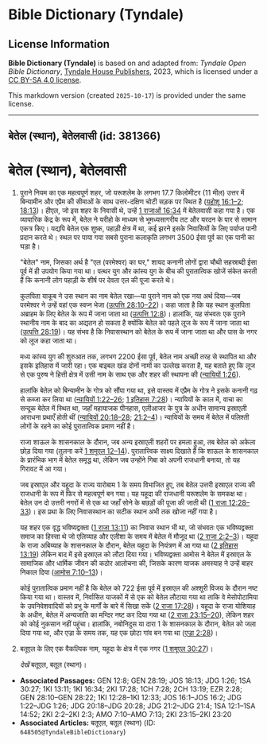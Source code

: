 # Bible Dictionary (Tyndale)

## License Information

**Bible Dictionary (Tyndale)** is based on and adapted from: _Tyndale Open Bible Dictionary_, [Tyndale House Publishers](https://tyndaleopenresources.com/), 2023, which is licensed under a [CC BY-SA 4.0 license](https://creativecommons.org/licenses/by-sa/4.0/legalcode.en).

This markdown version (created `2025-10-17`) is provided under the same license.



--------------------------------

## बेतेल (स्थान), बेतेलवासी (id: 381366)

बेतेल (स्थान), बेतेलवासी
========================

1. पुराने नियम का एक महत्वपूर्ण शहर, जो यरूशलेम के लगभग 17\.7 किलोमीटर (11 मील) उत्तर में बिन्यामीन और एप्रैम की सीमाओं के साथ उत्तर\-दक्षिण चोटी सड़क पर स्थित है ([यहोशू 16:1–2](https://ref.ly/Josh16:1-Josh16:2); [18:13](https://ref.ly/Josh18:13))। हीएल, जो इस शहर के निवासी थे, उन्हें [1 राजाओं 16:34](https://ref.ly/1Kgs16:34) में बेतेलवासी कहा गया है। एक व्यापारिक केंद्र के रूप में, बेतेल ने यरीहो के माध्यम से भूमध्यसागरीय तट और यरदन के पार से सामान एकत्र किए। यद्यपि बेतेल एक शुष्क, पहाड़ी क्षेत्र में था, कई झरने इसके निवासियों के लिए पर्याप्त पानी प्रदान करते थे। स्थल पर पाया गया सबसे पुराना कलाकृति लगभग 3500 ईसा पूर्व का एक पानी का घड़ा है।

    "बेतेल" नाम, जिसका अर्थ है "एल (परमेश्वर) का घर," शायद कनानी लोगों द्वारा चौथी सहस्राब्दी ईसा पूर्व में ही उपयोग किया गया था। पत्थर युग और कांस्य युग के बीच की पुरातात्विक खोजें संकेत करती हैं कि कनानी लोग पहाड़ी के शीर्ष पर देवता एल की पूजा करते थे।

    कुलपिता याकूब ने उस स्थान का नाम बेतेल रखा—या पुराने नाम को एक नया अर्थ दिया—जब परमेश्वर ने उन्हें वहां एक स्वप्न भेजा ([उत्पत्ति 28:10–22](https://ref.ly/Gen28:10-Gen28:22))। कहा जाता है कि यह स्थान कुलपिता अब्राहम के लिए बेतेल के रूप में जाना जाता था ([उत्पत्ति 12:8](https://ref.ly/Gen12:8))। हालांकि, यह संभवतः एक पुराने स्थानीय नाम के बाद का अद्यतन हो सकता है क्योंकि बेतेल को पहले लूज के रूप में जाना जाता था ([उत्पत्ति 28:19](https://ref.ly/Gen28:19))। यह संभव है कि निवासस्थान को बेतेल के रूप में जाना जाता था और पास के नगर को लूज कहा जाता था।

    मध्य कांस्य युग की शुरुआत तक, लगभग 2200 ईसा पूर्व, बेतेल नाम अच्छी तरह से स्थापित था और इसके इतिहास में जारी रहा। एक बाइबल खंड दोनों नामों का उल्लेख करता है, यह बताते हुए कि लूज से एक पुरुष ने हित्ती क्षेत्र में उसी नाम के साथ एक और शहर की स्थापना की ([न्यायियों 1:26](https://ref.ly/Judg1:26)).

    हालांकि बेतेल को बिन्यामीन के गोत्र को सौंपा गया था, इसे वास्तव में एप्रैम के गोत्र ने इसके कनानी गढ़ से कब्जा कर लिया था ([न्यायियों 1:22–26](https://ref.ly/Judg1:22-Judg1:26); [1 इतिहास 7:28](https://ref.ly/1Chr7:28))। न्यायियों के काल में, वाचा का सन्दूक बेतेल में स्थित था, जहाँ महायाजक पीनहास, एलीआजर के पुत्र के अधीन सामान्य इस्राएली आराधना प्रथाएँ होती थीं ([न्यायियों 20:18–28](https://ref.ly/Judg20:18-Judg20:28); [21:2–4](https://ref.ly/Judg21:2-Judg21:4))। न्यायियों के समय में बेतेल में पलिश्ती लोगों के रहने का कोई पुरातात्विक प्रमाण नहीं है।

    राजा शाऊल के शासनकाल के दौरान, जब अन्य इस्राएली शहरों पर हमला हुआ, तब बेतेल को अकेला छोड़ दिया गया (तुलना करें [1 शमूएल 12–14](https://ref.ly/1Sam12:1-1Sam14:52)). पुरातात्त्विक साक्ष्य दिखाते हैं कि शाऊल के शासनकाल के प्रारंभिक भाग में बेतेल समृद्ध था, लेकिन जब उन्होंने गिबा को अपनी राजधानी बनाया, तो यह गिरावट में आ गया।

    जब इस्राएल और यहूदा के राज्य यारोबाम 1 के समय विभाजित हुए, तब बेतेल उत्तरी इस्राएल राज्य की राजधानी के रूप में फिर से महत्वपूर्ण बन गया। यह यहूदा की राजधानी यरूशलेम के समकक्ष था। बेतेल उन दो उत्तरी नगरों में से एक था जहाँ सोने के बछड़ों की पूजा की जाती थी ([1 राजा 12:28–33](https://ref.ly/1Kgs12:28-1Kgs12:33))। इस प्रथा के लिए निवासस्थान का सटीक स्थान अभी तक खोजा नहीं गया है।

    यह शहर एक वृद्ध भविष्यद्वक्ता ([1 राजा 13:11](https://ref.ly/1Kgs13:11)) का निवास स्थान भी था, जो संभवतः एक भविष्यद्वक्ता समाज का हिस्सा थे जो एलिय्याह और एलीशा के समय में बेतेल में मौजूद था ([2 राजा 2:2–3](https://ref.ly/2Kgs2:2-2Kgs2:3))। यहूदा के राजा अबिय्याह के शासनकाल के दौरान, बेतेल यहूदा के नियंत्रण में आ गया था ([2 इतिहास 13:19](https://ref.ly/2Chr13:19)) लेकिन बाद में इसे इस्राएल को लौटा दिया गया। भविष्यद्वक्ता आमोस ने बेतेल में इस्राएल के सामाजिक और धार्मिक जीवन की कठोर आलोचना की, जिसके कारण याजक अमस्याह ने उन्हें बाहर निकाल दिया ([आमोस 7:10–13](https://ref.ly/Amos7:10-Amos7:13))।

    कोई पुरातात्विक प्रमाण नहीं है कि बेतेल को 722 ईसा पूर्व में इस्राएल की अश्शूरी विजय के दौरान नष्ट किया गया था। वास्तव में, निर्वासित याजकों में से एक को बेतेल लौटाया गया था ताकि वे मेसोपोटामिया के उपनिवेशवादियों को प्रभु के मार्गों के बारे में सिखा सकें ([2 राजा 17:28](https://ref.ly/2Kgs17:28))। यहूदा के राजा योशियाह के अधीन, बेतेल में अन्यजाति का मन्दिर नष्ट कर दिया गया था ([2 राजा 23:15–20](https://ref.ly/2Kgs23:15-2Kgs23:20)), लेकिन शहर को कोई नुकसान नहीं पहुंचा। हालांकि, नबोनिदुस या दारा 1 के शासनकाल के दौरान, बेतेल को जला दिया गया था, और एज्रा के समय तक, यह एक छोटा गांव बन गया था ([एज्रा 2:28](https://ref.ly/Ezra2:28))।

2. बतूएल के लिए एक वैकल्पिक नाम, यहूदा के क्षेत्र में एक नगर ([1 शमूएल 30:27](https://ref.ly/1Sam30:27))।

    *देखें* बतूएल, बतूल (स्थान)।

* **Associated Passages:** GEN 12:8; GEN 28:19; JOS 18:13; JDG 1:26; 1SA 30:27; 1KI 13:11; 1KI 16:34; 2KI 17:28; 1CH 7:28; 2CH 13:19; EZR 2:28; GEN 28:10–GEN 28:22; 1KI 12:28–1KI 12:33; JOS 16:1–JOS 16:2; JDG 1:22–JDG 1:26; JDG 20:18–JDG 20:28; JDG 21:2–JDG 21:4; 1SA 12:1–1SA 14:52; 2KI 2:2–2KI 2:3; AMO 7:10–AMO 7:13; 2KI 23:15–2KI 23:20
* **Associated Articles:** बतूएल, बतूल (स्थान) (ID: `648505@TyndaleBibleDictionary`)


